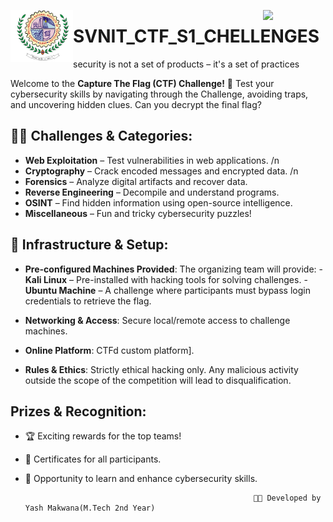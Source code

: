 <p>
  <img src="logo/LOGO-1-removebg-preview.png" width="100" align="left">
  <img src="logo/Light Blue Sci-Fi Futuristic Animated Logo (1).gif" width="100" align="right">
</p>


# SVNIT_CTF_S1_CHELLENGES
security is not a set of products – it's a set of practices

Welcome to the **Capture The Flag (CTF) Challenge!** 🚀
Test your cybersecurity skills by navigating through the Challenge, avoiding traps, and uncovering hidden clues. Can you decrypt the final flag?

## 👨‍💻 Challenges & Categories: 
- **Web Exploitation** – Test vulnerabilities in web applications. /n
- **Cryptography** – Crack encoded messages and encrypted data. /n
- **Forensics** – Analyze digital artifacts and recover data.
- **Reverse Engineering** – Decompile and understand programs.
- **OSINT** – Find hidden information using open-source intelligence.
- **Miscellaneous** – Fun and tricky cybersecurity puzzles!

## 🔧 Infrastructure & Setup:
-  **Pre-configured Machines Provided**: The organizing team will provide:
        - **Kali Linux** – Pre-installed with hacking tools for solving challenges.
        - **Ubuntu Machine** – A challenge where participants must bypass login credentials to retrieve the flag.

- **Networking & Access**: Secure local/remote access to challenge machines.
- **Online Platform**:  CTFd custom platform].
- **Rules & Ethics**: Strictly ethical hacking only. Any malicious activity outside the scope of the competition will lead to disqualification.

## Prizes & Recognition:
- 🏆 Exciting rewards for the top teams!
- 📜 Certificates for all participants.
- 🎯 Opportunity to learn and enhance cybersecurity skills.

                                                         👨‍💻 Developed by Yash Makwana(M.Tech 2nd Year)
